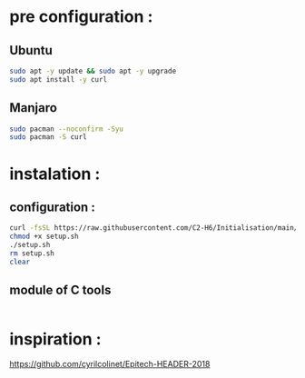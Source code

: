 
# pre configuration :

## Ubuntu
``` bash
sudo apt -y update && sudo apt -y upgrade
sudo apt install -y curl
```

## Manjaro
```bash
sudo pacman --noconfirm -Syu
sudo pacman -S curl
```

# instalation :

## configuration :
```bash
curl -fsSL https://raw.githubusercontent.com/C2-H6/Initialisation/main/init.sh -o init.sh
chmod +x setup.sh
./setup.sh
rm setup.sh
clear
```

## module of C tools
```bash

```

# inspiration :
https://github.com/cyrilcolinet/Epitech-HEADER-2018
